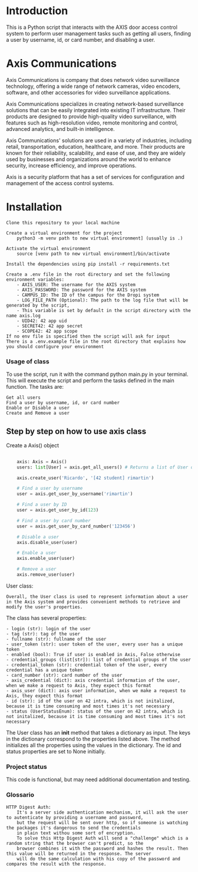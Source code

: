 # Introduction #

This is a Python script that interacts with the AXIS door access control system to perform user management tasks such as getting all users, finding a user by username, id, or card number, and disabling a user.

# Axis Communications #

Axis Communications is company that does network video surveillance technology, offering a wide range of network cameras, video encoders, software, and other accessories for video surveillance applications. 

Axis Communications specializes in creating network-based surveillance solutions that can be easily integrated into existing IT infrastructure. Their products are designed to provide high-quality video surveillance, with features such as high-resolution video, remote monitoring and control, advanced analytics, and built-in intelligence.

Axis Communications' solutions are used in a variety of industries, including retail, transportation, education, healthcare, and more. Their products are known for their reliability, scalability, and ease of use, and they are widely used by businesses and organizations around the world to enhance security, increase efficiency, and improve operations.

Axis is a security platform that has a set of services for configuration and management of the access control systems.

# Installation #

    Clone this repository to your local machine
    
    Create a virtual environment for the project
        python3 -m venv path to new virtual environment] (usually is .)
    
    Activate the virtual environment
        source [venv path to new virtual environment]/bin/activate
    
    Install the dependencies using pip install -r requirements.txt
    
    Create a .env file in the root directory and set the following environment variables:
        - AXIS_USER: The username for the AXIS system
        - AXIS_PASSWORD: The password for the AXIS system
        - CAMPUS_ID: The ID of the campus for the Dropi system
        - LOG_FILE_PATH (Optional): The path to the log file that will be generated by the script, 
        - This variable is set by default in the script directory with the name axis.log
        - UID42: 42 app uid
        - SECRET42: 42 app secret
        - SCOPE42: 42 app scope
    If no env file is specified then the script will ask for input 
    There is a .env.example file in the root directory that explains how you should configure your environment


### Usage of class ###

To use the script, run it with the command python main.py in your terminal. This will execute the script and perform the tasks defined in the main function. The tasks are:

    Get all users
    Find a user by username, id, or card number
    Enable or Disable a user
    Create and Remove a user

## Step by step on how to use axis class ##

Create a Axis() object

```python
    
    axis: Axis = Axis()
    users: list[User] = axis.get_all_users() # Returns a list of User objects

    axis.create_user('Ricardo', '[42 student] rimartin')

    # Find a user by username
    user = axis.get_user_by_username('rimartin')

    # Find a user by ID
    user = axis.get_user_by_id(123)

    # Find a user by card number
    user = axis.get_user_by_card_number('123456')

    # Disable a user
    axis.disable_user(user)

    # Enable a user
    axis.enable_user(user)

    # Remove a user
    axis.remove_user(user)
```

User class:

    Overall, the User class is used to represent information about a user in the Axis system and provides convenient methods to retrieve and modify the user's properties.

The class has several properties:

    - login (str): login of the user
    - tag (str): tag of the user
    - fullname (str): fullname of the user
    - user_token (str): user token of the user, every user has a unique token
    - enabled (bool): True if user is enabled in Axis, False otherwise
    - credential_groups (list[str]): list of credential groups of the user
    - credential_token (str): credential token of the user, every credential has a unique token
    - card_number (str): card number of the user
    - axis_credential (dict): axis credential information of the user, when we make a request to Axis, they expect this format
    - axis_user (dict): axis user information, when we make a request to Axis, they expect this format
    - id (str): id of the user on 42 intra, which is not initalized, because it is time consuming and most times it's not necessary
    - status (UserStatusEnum): status of the user on 42 intra, which is not initalized, because it is time consuming and most times it's not necessary

The User class has an __init__ method that takes a dictionary as input. The keys in the dictionary correspond to the properties listed above. The method initializes all the properties using the values in the dictionary. The id and status properties are set to None initially.

### Project status ###

This code is functional, but may need additional documentation and testing.

### Glossario ###

    HTTP Digest Auth:
        It's a server side authentication mechanism, it will ask the user to autenticate by providing a username and password, 
        but the request will be sent over http, so if someone is watching the packages it's dangerous to send the credentials 
        in plain text withou some sort of encryption.
        To solve this Http Digest Auth will send a "challenge" which is a random string that the browser can't predict, so the
        browser combines it with the password and hashes the result. Then this value will be returned in the response. The server
        will do the same calculation with his copy of the password and compares the result with the response.



